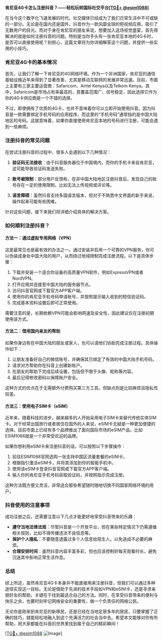 **肯尼亚4G卡怎么注册抖音？——轻松玩转国际社交平台[[TG💪+ @esim1088](https://t.me/s/esim1088)]**

在当今这个数字化飞速发展的时代，社交媒体已经成为了我们日常生活中不可或缺的一部分。无论是在国内还是国外，抖音作为一款风靡全球的短视频应用，吸引了无数用户的目光。而对于身在肯尼亚的朋友来说，想要加入这场视觉盛宴，首先得解决的就是如何注册抖音的问题。特别是当你手头有一张肯尼亚本地的4G卡时，是否可以直接使用呢？别担心，这篇文章将为你详细解答这个问题，并提供一些实用的小技巧。

### 肯尼亚4G卡的基本情况

首先，让我们了解一下肯尼亚的4G网络环境。作为一个非洲国家，肯尼亚的通信基础设施近年来得到了显著改善，尤其是移动互联网的发展非常迅速。目前，市面上主要有三家主要运营商：Safaricom、Airtel Kenya以及Telkom Kenya。其中，Safaricom是市场占有率最高的，其覆盖范围广、信号稳定，因此选择它作为你的4G卡供应商是一个不错的选择。

不过，即使拥有了优质的4G卡，也并不意味着你可以立即开始使用抖音。因为抖音是一款需要绑定手机号码的应用程序，而这里的“手机号码”通常指的是中国大陆地区的号码。这就意味着，如果你直接使用肯尼亚本地的号码进行注册，可能会遇到一些麻烦。

### 注册抖音的常见问题

在尝试注册抖音的过程中，很多人会遇到以下几种情况：

1. **验证码无法接收**：由于抖音服务器位于中国境内，而你的手机卡来自肯尼亚，这可能导致验证码发送失败。
   
2. **账号被限制**：部分用户反馈称，在非中国大陆地区注册抖音后，发现自己的账号存在一定的使用限制，比如无法上传视频或评论等。

3. **语言障碍**：虽然抖音支持多国语言版本，但对于不熟悉中文界面的新手来说，操作起来可能有些困难。

针对这些问题，接下来我们将详细介绍具体的解决方案。

### 如何顺利注册抖音？

#### 方法一：通过虚拟专用网络（VPN）

这是最常见也是最有效的办法之一。通过安装并启用一个可靠的VPN服务，你可以伪装成身处中国大陆的用户，从而绕过地域限制完成注册流程。以下是具体步骤：

1. 下载并安装一个适合你设备的高质量VPN软件，例如ExpressVPN或者NordVPN。
2. 打开应用并连接至中国大陆的服务器节点。
3. 访问抖音官网或下载官方APP客户端。
4. 使用你的肯尼亚手机号码申请账号，并按照提示输入收到的短信验证码。
5. 完成基本资料设置后即可正常使用。

需要注意的是，长期依赖VPN可能会影响网速及安全性，因此建议仅在注册初期使用该方式。

#### 方法二：借用国内亲友的帮助

如果你身边有在中国大陆的朋友或家人，也可以请他们协助完成注册过程。具体操作如下：

1. 让朋友准备好自己的微信账号，并确保其已绑定了有效的中国大陆手机号码。
2. 请求对方帮助你在抖音上创建新账户。
3. 在朋友的帮助下完成后续设置，包括但不限于头像、昵称等内容。
4. 最后记得修改密码以保障账户安全。

这种方式的优点在于无需额外付费购买第三方工具，但缺点则是比较麻烦且隐私性较差。

#### 方法三：使用电子SIM卡（eSIM）

近年来，随着科技的进步，越来越多的人开始采用电子SIM卡来替代传统实体SIM卡。对于经常出国旅行或者居住在国外的人来说，eSIM卡无疑是一种更加便捷的选择。目前市面上已经有多个品牌推出了面向国际市场的eSIM产品，比如ESIM1088就是一个非常受欢迎的品牌。

如果你想利用eSIM卡来注册抖音的话，可以按照以下步骤操作：

1. 前往ESIM1088官网选购一张支持中国区流量套餐的eSIM卡。
2. 根据指引激活eSIM卡，并将其添加到你的智能手机中。
3. 使用该eSIM卡登录抖音官网或下载官方APP客户端。
4. 输入你的肯尼亚手机号码获取验证码，并按照指示完成注册。

这种方法既方便又灵活，非常适合那些希望随时随地切换不同国家网络环境的用户。

### 抖音使用的注意事项

成功注册之后，还需要注意以下几点才能更好地享受抖音带来的乐趣：

- **遵守当地法律法规**：尽管抖音是一个开放平台，但在某些特定情况下仍需遵循相关规则，比如不得传播违法不良信息等。
- **保护个人隐私**：不要随意透露过多个人信息给陌生人，以免造成不必要的麻烦。
- **合理安排时间**：虽然抖音内容丰富多彩，但也应该控制好每天观看时长，避免沉迷其中影响正常生活作息。

### 总结

综上所述，虽然肯尼亚4G卡本身并不能直接用来注册抖音，但我们可以通过多种途径实现这一目标。无论是借助于先进的技术手段如VPN和eSIM卡，还是寻求亲朋好友的帮助，关键在于找到最适合自己的方法。同时，在享受抖音带来的便利与快乐之余，也要时刻牢记网络安全的重要性，做一个负责任的网络公民。

无论你是刚来到肯尼亚的新移民，还是已经在当地定居多年的居民，只要掌握了正确的技巧，就能轻松地融入到这个充满活力的社会当中去。希望本文能够对你有所帮助，祝大家都能在抖音的世界里找到属于自己的精彩瞬间！

[[TG💪+ @esim1088](https://t.me/s/esim1088) ![Image](https://i.postimg.cc/4NQfJmqS/Snipaste-2025-05-13-00-14-12.png)]